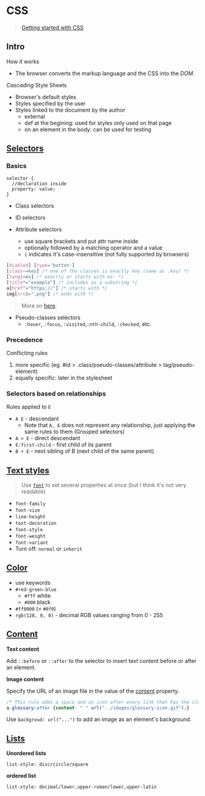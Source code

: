 # CSS

> [Getting started with CSS](https://developer.mozilla.org/en-US/docs/Web/Guide/CSS/Getting_started)

## Intro
How it works
* The browser converts the markup language and the CSS into the *DOM*.

*Cascading* Style Sheets
* Browser's default styles
* Styles specified by the user
* Styles linked to the document by the author
  * external
  * def at the begining: used for styles only used on that page
  * on an element in the body: can be used for testing


## [Selectors](https://developer.mozilla.org/en-US/docs/Web/Guide/CSS/Getting_Started/Selectors)

### Basics
```
selector { 
  //declaration inside
  property: value;
}
```
* Class selectors
* ID selectors


* Attribute selectors
  * use square brackets and put attr name inside
  * optionally followed by a matching operator and a value
  * `i` indicates it's case-insensitive (not fully supported by browsers)

```css
[diabled] [type='button']
[class~=key] /* one of the classes is exactly key (same as .key) */
[lang|=es] /* exactly or starts with es- */
[title*="example"] /* includes as a substring */
a[href^="https://"] /* starts with */
img[src$=".png"] /* ends with */
```
> More on [here](https://developer.mozilla.org/en-US/docs/Web/CSS/Attribute_selectors).

* Pseudo-classes selectors
  * `:hover`, `:focus`, `:visited`,`:nth-child`, `:checked`, etc.

### Precedence

Conflicting rules

1. more specific (eg. #id > .class/pseudo-classes/attribute > tag/pseudo-element)
2. equally specific: later in the stylesheet

### Selectors based on relationships

Rules applied to `E`

* `A E` - descendant
  * Note that `A, E` does not represent any relationship, just applying the same rules to them (Grouped selectors)
* `A > E` - direct descendant
* `E:first-child` - first child of its parent
* `B + E` - next sibling of B (next child of the same parent)


## [Text styles](https://developer.mozilla.org/en-US/docs/Web/Guide/CSS/Getting_Started/Text_styles)

> Use [`font`](https://developer.mozilla.org/en-US/docs/Web/CSS/font) to set several properties at once (but I think it's not very readable)

* `font-family`
* `font-size`
* `line-height`
* `text-decoration`
* `font-style`
* `font-weight`
* `font-variant`
* Turn off: `normal` or `inherit`

## [Color](https://developer.mozilla.org/en-US/docs/Web/Guide/CSS/Getting_Started/Color)

* use keywords
* `#red-green-blue`
  * `#fff` white
  * `#000` black
* `#ff0000` (= `#0f0`)
* `rgb(128, 0, 0)` - decimal RGB values ranging from 0 - 255


## [Content](https://developer.mozilla.org/en-US/docs/Web/Guide/CSS/Getting_Started/Content)

**Text content**

Add `::before` or `::after` to the selector to insert text content before or after an element.

**Image content**

Specify the URL of an image file in the value of the [content](https://developer.mozilla.org/en-US/docs/Web/CSS/content) property.

```css
/* This rule adds a space and an icon after every link that has the class glossary */
a.glossary:after {content: " " url("../images/glossary-icon.gif");}
```

Use `backgroud: url("...")` to add an image as an element's background.

## [Lists](https://developer.mozilla.org/en-US/docs/Web/Guide/CSS/Getting_Started/Lists)

**Unordered lists**

`list-style: disc/circle/square`

**ordered list**

`list-style: decimal/lower,upper-roman/lower,upper-latin`


